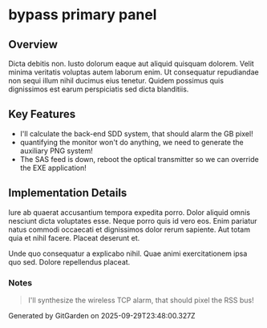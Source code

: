 # bypass primary panel

## Overview
Dicta debitis non. Iusto dolorum eaque aut aliquid quisquam dolorem. Velit minima veritatis voluptas autem laborum enim. Ut consequatur repudiandae non sequi illum nihil ducimus eius tenetur. Quidem possimus quis dignissimos est earum perspiciatis sed dicta blanditiis.

## Key Features
- I'll calculate the back-end SDD system, that should alarm the GB pixel!
- quantifying the monitor won't do anything, we need to generate the auxiliary PNG system!
- The SAS feed is down, reboot the optical transmitter so we can override the EXE application!

## Implementation Details
Iure ab quaerat accusantium tempora expedita porro. Dolor aliquid omnis nesciunt dicta voluptates esse. Neque porro quis id vero eos. Enim pariatur natus commodi occaecati et dignissimos dolor rerum sapiente. Aut totam quia et nihil facere. Placeat deserunt et.
 Unde quo consequatur a explicabo nihil. Quae animi exercitationem ipsa quo sed. Dolore repellendus placeat.

### Notes
> I'll synthesize the wireless TCP alarm, that should pixel the RSS bus!

Generated by GitGarden on 2025-09-29T23:48:00.327Z